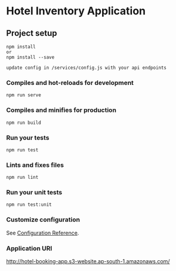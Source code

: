 # Hotel Inventory Application

## Project setup
```
npm install
or
npm install --save

update config in /services/config.js with your api endpoints
```

### Compiles and hot-reloads for development
```
npm run serve
```

### Compiles and minifies for production
```
npm run build
```

### Run your tests
```
npm run test
```

### Lints and fixes files
```
npm run lint
```

### Run your unit tests
```
npm run test:unit
```

### Customize configuration
See [Configuration Reference](https://cli.vuejs.org/config/).
### Application URl
http://hotel-booking-app.s3-website.ap-south-1.amazonaws.com/
